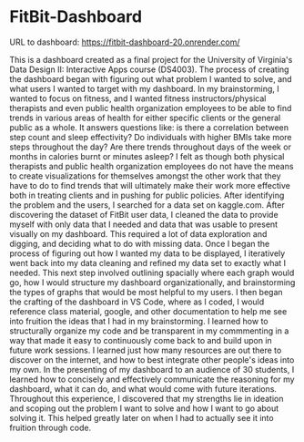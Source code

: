 # FitBit-Dashboard
URL to dashboard: https://fitbit-dashboard-20.onrender.com/

This is a dashboard created as a final project for the University of Virginia's Data Design II: Interactive Apps course (DS4003). The process of creating the dashboard began with figuring out what problem I wanted to solve, and what users I wanted to target with my dashboard. In my brainstorming, I wanted to focus on fitness, and I wanted fitness instructors/physical therapists and even public health organization employees to be able to find trends in various areas of health for either specific clients or the general public as a whole. It answers questions like: is there a correlation between step count and sleep effectivity? Do individuals with higher BMIs take more steps throughout the day? Are there trends throughout days of the week or months in calories burnt or minutes asleep? I felt as though both physical therapists and public health organization employees do not have the means to create visualizations for themselves amongst the other work that they have to do to find trends that will ultimately make their work more effective both in treating clients and in pushing for public policies. After identifying the problem and the users, I searched for a data set on kaggle.com. After discovering the dataset of FitBit user data, I cleaned the data to provide myself with only data that I needed and data that was usable to present visually on my dashboard. This required a lot of data exploration and digging, and deciding what to do with missing data. Once I began the process of figuring out how I wanted my data to be displayed, I iteratively went back into my data cleaning and refined my data set to exactly what I needed. This next step involved outlining spacially where each graph would go, how I would structure my dashboard organizationally, and brainstorming the types of graphs that would be most helpful to my users. I then began the crafting of the dashboard in VS Code, where as I coded, I would reference class material, google, and other documentation to help me see into fruition the ideas that I had in my brainstorming. I learned how to structurally organize my code and be transparent in my commmenting in a way that made it easy to continuously come back to and build upon in future work sessions. I learned just how many resources are out there to discover on the internet, and how to best integrate other people's ideas into my own. In the presenting of my dashboard to an audience of 30 students, I learned how to concisely and effectively communicate the reasoning for my dashboard, what it can do, and what would come with future iterations. Throughout this experience, I discovered that my strengths lie in ideation and scoping out the problem I want to solve and how I want to go about solving it. This helped greatly later on when I had to actually see it into fruition through code. 
